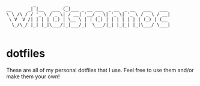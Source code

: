 ```
          _           _                                      
__      _| |__   ___ (_)___ _ __ ___  _ __  _ __   ___   ___ 
\ \ /\ / / '_ \ / _ \| / __| '__/ _ \| '_ \| '_ \ / _ \ / __|
 \ V  V /| | | | (_) | \__ \ | | (_) | | | | | | | (_) | (__ 
  \_/\_/ |_| |_|\___/|_|___/_|  \___/|_| |_|_| |_|\___/ \___|
						                                                              
```

# dotfiles
These are all of my personal dotfiles that I use.
Feel free to use them and/or make them your own!
